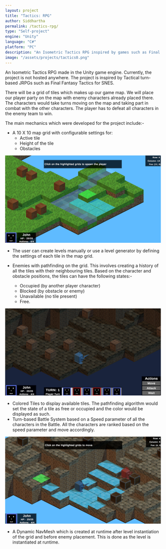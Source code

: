 ```yaml
---
layout: project
title: "Tactics: RPG"
author: Siddhartha
permalink: /tactics-rpg/
type: "Self-project"
engine: "Unity"
language: "C#"
platform: "PC"
description: "An Isometric Tactics RPG inspired by games such as Final Fantasy Tactics. Includes team-based battle system and custom pathfinding."
image: "/assets/projects/tactics0.png"
---
```


An Isometric Tactics RPG made in the Unity game engine. Currently, the project is not hosted anywhere. The project is inspired by Tactical turn-based JRPGs such as Final Fantasy Tactics for SNES.

There will be a grid of tiles which makes up our game map. We will place our player party on the map with enemy characters already placed there. The characters would take turns moving on the map and taking part in combat with the other characters. The player has to defeat all characters in the enemy team to win.

The main mechanics which were developed for the project include:- 
- A 10 X 10 map grid with configurable settings for:
  - Active tile
  - Height of the tile
  - Obstacles

<img class="article-screenshot" src="/assets/projects/tactics1.png" alt=""/>

- The user can create levels manually or use a level generator by defining the settings of each tile in the map grid.

- Enemies with pathfinding on the grid. This involves creating a history of all the tiles with their neighbouring tiles. Based on the character and obstacle positions, the tiles can have the following states:-
  - Occupied (by another player character)
  - Blocked (by obstacle or enemy)
  - Unavailable (no tile present)
  - Free.

<img class="article-screenshot" src="/assets/projects/tactics2.png" alt=""/>

- Colored Tiles to display available tiles. The pathfinding algorithm would set the state of a tile as free or occupied and the color would be displayed as such.
- Turn-based Battle System based on a Speed parameter of all the characters in the Battle. All the characters are ranked based on the speed parameter and move accordingly.

<img class="article-screenshot" src="/assets/projects/tactics3.png" alt=""/>

- A Dynamic NavMesh which is created at runtime after level instantiation of the grid and before enemy placement. This is done as the level is instantiated at runtime.
